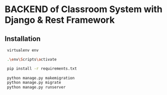 # BACKEND of Classroom System with Django & Rest Framework


## Installation



```bash
 virtualenv env

 .\env\Scripts\activate

 pip install -r requirements.txt
 
 python manage.py makemigration
 python manage.py migrate
 python manage.py runserver

```
